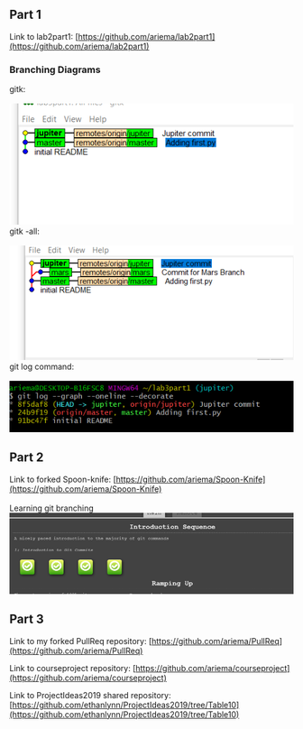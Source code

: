 ## Part 1
Link to lab2part1: [https://github.com/ariema/lab2part1](https://github.com/ariema/lab2part1) <br>
### Branching Diagrams
gitk: <br> <br>
![image](images/branch_diagram1.PNG) <br>
gitk -all: <br> <br>
![image](images/branch_diagram2.PNG) <br>
git log command: <br> <br>
![image](images/branch_diagram3.PNG) <br>

## Part 2
Link to forked Spoon-knife: [https://github.com/ariema/Spoon-Knife](https://github.com/ariema/Spoon-Knife) <br> <br>
Learning git branching <br>
![image](images/git_game.PNG) <br>

## Part 3
Link to my forked PullReq repository: [https://github.com/ariema/PullReq](https://github.com/ariema/PullReq) <br>

Link to courseproject repository: [https://github.com/ariema/courseproject](https://github.com/ariema/courseproject) <br>

Link to ProjectIdeas2019 shared repository: [https://github.com/ethanlynn/ProjectIdeas2019/tree/Table10](https://github.com/ethanlynn/ProjectIdeas2019/tree/Table10)